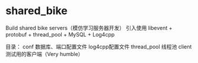 # shared_bike
Build shared bike servers（模仿学习服务器开发）
引入使用 libevent + protobuf + thread_pool + MySQL + Log4cpp

目录：
        conf          数据库、端口配置文件    log4cpp配置文件
        thread_pool   线程池
        client        测试用的客户端（Very humble）

